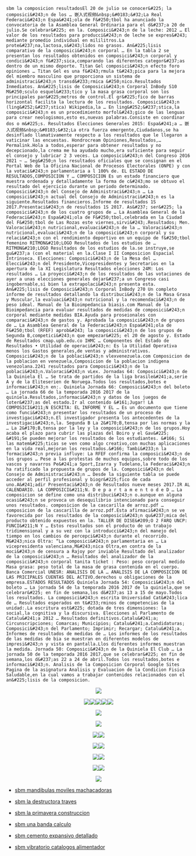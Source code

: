 
```
sbm la composicion resultadosEl 20 de julio se conocer&#225; la composici&#243;n de los … 嵌入式视频&nbsp;&#0183;&#32;La Real Federaci&#243;n Espa&#241;ola de F&#250;tbol ha anunciado la convocatoria de la Asamblea General Ordinaria para el d&#237;a 20 de julio.Se celebrar&#225; en la. Composici&#243;n de la leche: 2012 … El valor de los resultados para producci&#243;n de leche se expres&#243; mediante promedio individual en mililitros.La prote&#237;na,lactosa,s&#243;lidos no grasos. An&#225;lisis comparativo de la composici&#243;n corporal … En la tabla 2 se presentan los resultados obtenidos en composici&#243;n corporal y condici&#243;n f&#237;sica,comparando las diferentes categor&#237;as dentro de un mismo deporte. Titan Gel composici&#243;n efecto foro opiniones … Titan Gel es una f&#243;rmula t&#243;pica para la mejora del miembro masculino que proporciona un sistema de administraci&#243;n transd&#233;rmica &#250;nico.Resultados Inmediatos. An&#225;lisis de Composici&#243;n Corporal InBody S10 M&#250;sculo esquel&#233;tico y la masa grasa corporal son los principales par&#225;metros de control.El gr&#225;fico de barras horizontal facilita la lectura de los resultados. Composici&#243;n (ling&#252;&#237;stica) Wikipedia,la … En ling&#252;&#237;stica,la composici&#243;n es un procedimiento morfol&#243;gico de las lenguas para crear neologismos,esto es,nuevas palabras.Consiste en coordinar dos o m&#225;s. Resultados Elecciones Generales 2015: Espa&#241;a … 嵌入式视频&nbsp;&#0183;&#32;La otra fuerza emergente,Ciudadanos,se ha desinflado llamativamente respecto a los resultados que le llegaron a vaticinar las encuestas. Hondrocream Opiniones,Resultados,… Permalink.Hola a todos,esperar para obtener resultados y no decepcionado,la crema me ha ayudado mucho,era suficiente para seguir el consejo y lubricar 2 3 veces. La composici&#243;n del Congreso 2016 2021 ~ … Seg&#250;n los resultados oficiales que se consignan en el Portal Web de la Oficina Nacional de Procesos Electorales (ONPE) y con la votaci&#243;n parlamentaria a l 100% de. EL ESTADO DE RESULTADOS,COMPOSICION Y … COMPOSICION Es un estado financiero que muestra ordenada y detalladamente la forma de c&#243;mo se obtuvo el resultado del ejercicio durante un periodo determinado. Composici&#243;n del Consejo de Administraci&#243;n … La composici&#243;n actual del Consejo de Administraci&#243;n es la siguiente.Resultados financieros.Informe de resultados 1S 2017.Presentaci&#243;n de resultados 1S 2017. As&#237; ser&#225; la composici&#243;n de los cuatro grupos de … La Asamblea General de la Federaci&#243;n Espa&#241;ola de F&#250;tbol,celebrada en la Ciudad del F&#250;tbol de Las Rozas este viernes,sirvi&#243;.Resultados; Men. Valoraci&#243;n nutricional,evaluaci&#243;n de la … Valoraci&#243;n nutricional,evaluaci&#243;n de la composici&#243;n corporal y su relaci&#243;n con el rendimiento deportivo en un equipo de f&#250;tbol femenino RITMON&#210;LOGO Resultados de los estudios de … RITMON&#210;LOGO Resultados de los estudios de la.se instruye,se gu&#237;a (con el material en la.Clase I II Composicion Espacial Intrinseca. Elecciones: Composici&#243;n de la Mesa del … Elecci&#243;n del Presidente,Vicepresidentes y Secretarios en la apertura de la XI Legislatura Resultados elecciones 24M: Los resultados … La proyecci&#243;n de los resultados de las votaciones de ayer a unas elecciones generales dejar&#237;a un Congreso casi ingobernable,si bien la extrapolaci&#243;n presenta esta. An&#225;lisis de Composici&#243;n Corporal InBody 270 Un completo informe de resultados detallando la distribuci&#243;n de la Masa Grasa y Muscular,la evaluaci&#243;n nutricional y la recomendaci&#243;n de peso ideal. Manual de la Bioimpedancia biasis.com Manual de la Bioimpedancia para evaluar resultados de medidas de composici&#243;n corporal mediante medidas BIA.Ayuda para proseionales con comparaci&#243;n de gastos y. Aprobada la composici&#243;n de grupos de … La Asamblea General de la Federaci&#243;n Espa&#241;ola de F&#250;tbol (RFEF) aprob&#243; la composici&#243;n de los grupos de Segunda B,competici&#243;n que empezar&#225; el 20 de agosto y. Estado de Resultados cmap.upb.edu.co IHMC … Componentes del Estado de Resultados • Utilidad de operaci&#243;n: Es la Utilidad Operativa menos los Gastos generales,de ventas y administrativos. Composici&#243;n de la poblaci&#243;n vlexvenezuela.com Composicion de la poblacion en venezuela,Composicion de la poblacion indigena venezolana.2241 resultados para Composici&#243;n de la poblaci&#243;n.Valoraci&#243;n vLex. Jornadas 64: Composici&#243;n de la Quiniela El … Se trata de partidos de la liga brasile&#241;a,serie A y de la Eliteserien de Noruega.Todos los resultados,botes e informaci&#243;n en:. Quiniela Jornada 66: Composici&#243;n del boleto … La jornada 66 de la temporada 2016 2017 de la quiniela.Resultados,informaci&#243;n y datos de los juegos de loter&#237;as del estado.Ir al contenido &#161;Jugar! LA COMPOSICI&#211;N ESCRITA: EL INFORME Y EL … Es un documento que tiene como funci&#243;n presentar los resultados de un proceso de investigaci&#243;n.El investigador presenta los antecedentes de la investigaci&#243;n,la. Segunda B La 2&#170;B,tensa por las normas y la … La 2&#170;B,tensa por la ley y la composici&#243;n de los grupos.Hoy acaba el plazo para cubrir las plazas del Boiro y el Gav&#225; &#191;Se pueden mejorar los resultados de los estudiantes. &#166; Si las matem&#225;ticas se ven como algo creativo,con muchas aplicaciones en la vida real,mejoran los resultados.&#166; Tambi&#233;n la formaci&#243;n previa influye: La RFEF confirma la composici&#243;n de los grupos … Pese a las protestas de muchos equipos,sobre todo de los vascos y navarros Pe&#241;a Sport,Izarra y Tudelano,la Federaci&#243;n ha ratificado la propuesta de grupos de la. Composici&#243;n del Consejo de Administraci&#243;n … Desde la siguiente tabla se puede acceder al perfil profesional y biogr&#225;fico de cada uno.A&#241;adir Presentaci&#243;n de Resultados nueve meses 2017.IR AL CALENDARIO. LA COMPOSICI&#211;N. D e p a r t a m e n t o d e D … La composicion se define como una distribuci&#243;n o.aunque en alguna ocasi&#243;n se provoca un desequilibrio intencionado para conseguir unos resultados. composicion de la cascarilla de arroz.pdf … composicion de la cascarilla de arroz.pdf.Esta afirmaci&#243;n se ve favorecida por los resultados de la composici&#243;n qu&#237;mica del producto obtenido expuestos en la. TALLER DE DISE&#209;O 2 FARQ UNCP: FUNCI&#211;N Y … Estos resultados son el producto de un trabajo tridimensional y a su vez con la introducci&#243;n del manejo del tiempo en los cambios de percepci&#243;n durante el recorrido. M&#243;nica Oltra: “La composici&#243;n parlamentaria en … La vicepresidenta valenciana,M&#243;nica Oltra,en contra de la moci&#243;n de censura a Rajoy por inviable Resultado del analizador de la composici&#243;n … Resultados del analizador de la composici&#243;n corporal tanita ticket : Peso: peso corporal medido Masa grasa: peso total de la masa de grasa contenida en el cuerpo. Banca Comercial UNESR: ANALISIS DE LA … ANALISIS DE LA COMPOSICION DE LAS PRICIPALES CUENTAS DEL ACTIVO.derechos u obligaciones de la empresa.ESTADOS RESULTADOS Quiniela Jornada 54: Composici&#243;n del boleto … La jornada 54 de la temporada 2016 2017 de la quiniela,que se celebrar&#225; en fin de semana,los d&#237;as 13 a 15 de mayo.Todos los resultados. La composici&#243;n escrita Universidad Cat&#243;lica de … Resultados esperados en t&#233;rminos de competencias de la unidad:.La escritura est&#225; dotada de tres dimensiones: la social,la cognitiva y la discursiva. Elecciones al Parlamento de Catalu&#241;a 2012 … Resultados definitivos.Catalu&#241;a; Circunscripciones; Comarcas; Municipios; Catalu&#241;a.Candidaturas; Composici&#243;n del Parlamento; Imprimir; Recargar; Catalu&#241;a. Informes de resultados de medidas de … Los informes de los resultados de las medidas de bia se muestran en diferentes modelos de impresi&#243;n y vista en pantalla.Llos diferentes informes muestran la medida. Jornada 50: Composici&#243;n de la Quiniela El Club … La jornada 50 de la temporada 2016 2017,que se celebrar&#225; en fin de semana,los d&#237;as 22 a 24 de abril.Todos los resultados,botes e informaci&#243;n. Analisis de la Composicion Corporal Google Sites Pagina de la asignatura Analisis y Evaluacion de la Condicion Fisica Saludable,en la cual vamos a trabajar contenidos relacionados con el an&#225;lisis de la composicion. 
```

<div align="center">

<a href="https://es-crusher.shibang-china.com/github&k=sbm+la+composicion+resultados"><img src="https://static.shibang-china.com/es/crusher/logo.jpg"></a>

<a href="https://es-crusher.shibang-china.com/github&k=sbm+la+composicion+resultados"><img src="https://static.shibang-china.com/es/crusher/index.jpg"></a><a href="https://es-crusher.shibang-china.com/material.htmlgithub&k=sbm+la+composicion+resultados"><img src="https://static.shibang-china.com/es/crusher/material.jpg"></a><a href="https://es-crusher.shibang-china.com/application.htmlgithub&k=sbm+la+composicion+resultados"><img src="https://static.shibang-china.com/es/crusher/application.jpg"></a><a href="https://es-crusher.shibang-china.com/aboutus.htmlgithub&k=sbm+la+composicion+resultados"><img src="https://static.shibang-china.com/es/crusher/aboutus.jpg"></a><a href="https://es-crusher.shibang-china.com/contact.htmlgithub&k=sbm+la+composicion+resultados"><img src="https://static.shibang-china.com/es/crusher/contact.jpg"></a>

<a href="https://es-crusher.shibang-china.com/github&k=sbm+la+composicion+resultados"><img src="https://static.shibang-china.com/es/crusher/banner.jpg"></a>

<a href="https://swt.shibang-china.com/github&k=sbm+la+composicion+resultados"><img src="https://static.shibang-china.com/es/crusher/text.jpg"></a>

<a href="https://swt.shibang-china.com/github&k=sbm+la+composicion+resultados"><img src="https://static.shibang-china.com/es/crusher/chat.jpg"></a><a href="https://es-crusher.shibang-china.com/contact.htmlgithub&k=sbm+la+composicion+resultados"><img src="https://static.shibang-china.com/es/crusher/message.jpg"></a>

<a href="https://es-crusher.shibang-china.com/products/pe.htmlgithub&k=sbm+la+composicion+resultados"><img src="https://static.shibang-china.com/es/crusher/pe.jpg"></a><a href="https://es-crusher.shibang-china.com/products/pf.htmlgithub&k=sbm+la+composicion+resultados"><img src="https://static.shibang-china.com/es/crusher/pf.jpg"></a>

<a href="https://es-crusher.shibang-china.com/products/hpt.htmlgithub&k=sbm+la+composicion+resultados"><img src="https://static.shibang-china.com/es/crusher/hpt.jpg"></a><a href="https://es-crusher.shibang-china.com/products/vsi.htmlgithub&k=sbm+la+composicion+resultados"><img src="https://static.shibang-china.com/es/crusher/vsi.jpg"></a>

<a href="https://es-crusher.shibang-china.com/products/klv.htmlgithub&k=sbm+la+composicion+resultados"><img src="https://static.shibang-china.com/es/crusher/klv.jpg"></a><a href="https://es-crusher.shibang-china.com/products/portable.htmlgithub&k=sbm+la+composicion+resultados"><img src="https://static.shibang-china.com/es/crusher/portable.jpg"></a>

<a href="https://swt.shibang-china.com/github&k=sbm+la+composicion+resultados"><img src="https://static.shibang-china.com/es/crusher/case.jpg"></a>

</div>


* [sbm mandibulas moviles machacadoras](sbm%20mandibulas%20moviles%20machacadoras.md)

* [sbm la destructora traves](sbm%20la%20destructora%20traves.md)

* [sbm la primavera construccion](sbm%20la%20primavera%20construccion.md)

* [sbm una banda calculo](sbm%20una%20banda%20calculo.md)

* [sbm cemento expansivo detallado](sbm%20cemento%20expansivo%20detallado.md)

* [sbm vibratorio catalogos alimentador](sbm%20vibratorio%20catalogos%20alimentador.md)